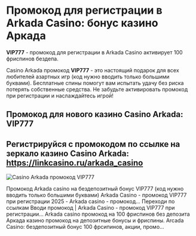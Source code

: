 # Промокод для регистрации в Arkada Casino: бонус казино Аркада
**VIP777** - промокод для регистрации в Arkada Casino активирует 100 фриспинов бездепа.

Casino Arkada промокод **VIP777** - это настоящий подарок для всех любителей азартных игр (код нужно вводить только большими буквами). Бесплатные спины помогут вам испытать удачу без риска потерять собственные средства. Не забудьте активировать промокод при регистрации и наслаждайтесь игрой!

## Промокод для нового казино Casino Arkada: VIP777
## Регистрируйся с промокодом по ссылке на зеркало казино Casino Arkada: https://linkcasino.ru/arkada_casino

![Casino Arkada промокод VIP777](https://github.com/user-attachments/assets/01c8f978-8a7b-435b-824e-bfd67b813684)


Промокод Arkada casino на бездепозитный бонус VIP777 (код нужно вводить только большими буквами)
Arkada Casino - промокод VIP777 при регистрации 2025 - Arkada casino - промокод...
Переходи по ссылкам Вводи промокод | Arkada Casino - промокод VIP777 при регистрации...
Arkada casino промокод на 100 фриспинов без депозита
Аркада казино промокод на депозитные бонусы и фриспины.
Arcada Casino: бездепозитный бонус 100 фрсипинов, акции, промо...
